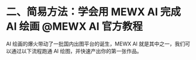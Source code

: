 # 二、简易方法：学会用 MEWX AI 完成 AI 绘画 @MEWX AI 官方教程

AI 绘画的爆火带动了一批国内出图平台的诞生，MEWX AI 就是其中之一，我们可以通过以下流程跑通 AI 绘图，并快速产出你的第一张作品。